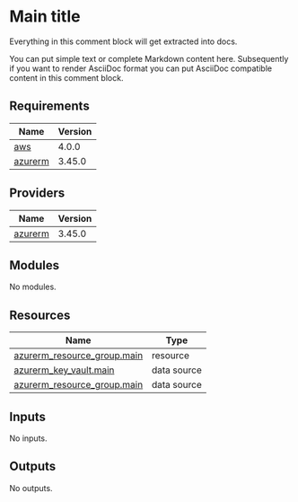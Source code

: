 # Main title

Everything in this comment block will get extracted into docs.

You can put simple text or complete Markdown content
here. Subsequently if you want to render AsciiDoc format
you can put AsciiDoc compatible content in this comment
block.

## Requirements

| Name | Version |
|------|---------|
| <a name="requirement_aws"></a> [aws](#requirement\_aws) | 4.0.0 |
| <a name="requirement_azurerm"></a> [azurerm](#requirement\_azurerm) | 3.45.0 |

## Providers

| Name | Version |
|------|---------|
| <a name="provider_azurerm"></a> [azurerm](#provider\_azurerm) | 3.45.0 |

## Modules

No modules.

## Resources

| Name | Type |
|------|------|
| [azurerm_resource_group.main](https://registry.terraform.io/providers/hashicorp/azurerm/3.45.0/docs/resources/resource_group) | resource |
| [azurerm_key_vault.main](https://registry.terraform.io/providers/hashicorp/azurerm/3.45.0/docs/data-sources/key_vault) | data source |
| [azurerm_resource_group.main](https://registry.terraform.io/providers/hashicorp/azurerm/3.45.0/docs/data-sources/resource_group) | data source |

## Inputs

No inputs.

## Outputs

No outputs.

